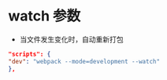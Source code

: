 # watch 参数

- 当文件发生变化时，自动重新打包

```json
"scripts": {
"dev": "webpack --mode=development --watch"
},
```
